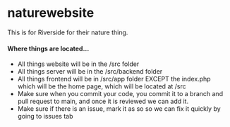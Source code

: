 # naturewebsite
This is for Riverside for their nature thing. 


#### Where things are located...
- All things website will be in the /src folder
- All things server will be in the /src/backend folder
- All things frontend will be in /src/app folder EXCEPT the index.php which will be the home page, which will be located at /src
- Make sure when you commit your code, you commit it to a branch and pull request to main, and once it is reviewed we can add it.
- Make sure if there is an issue, mark it as so so we can fix it quickly by going to issues tab
